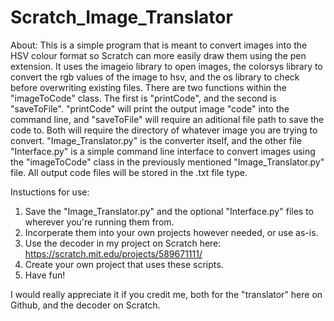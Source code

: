 # Scratch_Image_Translator
About:
This is a simple program that is meant to convert images into the HSV colour format so Scratch can more easily draw them using the pen extension.
It uses the imageio library to open images, the colorsys library to convert the rgb values of the image to hsv, and the os library to check before overwriting existing files.
There are two functions within the "imageToCode" class. The first is "printCode", and the second is "saveToFile". "printCode" will print the output image "code" into the command line, and "saveToFile" will require an aditional file path to save the code to. Both will require the directory of whatever image you are trying to convert.
"Image_Translator.py" is the converter itself, and the other file "Interface.py" is a simple command line interface to convert images using the "imageToCode" class in the previously mentioned "Image_Translator.py" file.
All output code files will be stored in the .txt file type.

Instuctions for use:
1. Save the "Image_Translator.py" and the optional "Interface.py" files to wherever you're running them from.
2. Incorperate them into your own projects however needed, or use as-is.
3. Use the decoder in my project on Scratch here: https://scratch.mit.edu/projects/589671111/
4. Create your own project that uses these scripts.
5. Have fun!

I would really appreciate it if you credit me, both for the "translator" here on Github, and the decoder on Scratch.
